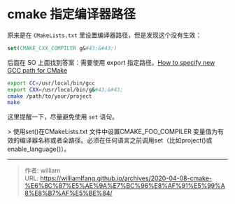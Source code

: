 # cmake 指定编译器路径


原来是在 `CMakeLists.txt` 里设置编译器路径，但是发现这个没有生效：

```cmake
set(CMAKE_CXX_COMPILER g&#43;&#43;)
```

后面在 SO 上面找到答案：需要使用 export 指定路径。[How to specify new GCC path for CMake](https://stackoverflow.com/questions/17275348/how-to-specify-new-gcc-path-for-cmake)

```bash
export CC=/usr/local/bin/gcc
export CXX=/usr/local/bin/g&#43;&#43;
cmake /path/to/your/project
make
```

这里提醒一下，尽量避免使用 `set` 语句。

&gt; 使用set()在CMakeLists.txt 文件中设置CMAKE_FOO_COMPILER 变量值为有效的编译器名称或者全路径。必须在任何语言之前调用set（比如project()或enable_language()）。



---

> 作者: william  
> URL: https://williamlfang.github.io/archives/2020-04-08-cmake-%E6%8C%87%E5%AE%9A%E7%BC%96%E8%AF%91%E5%99%A8%E8%B7%AF%E5%BE%84/  

